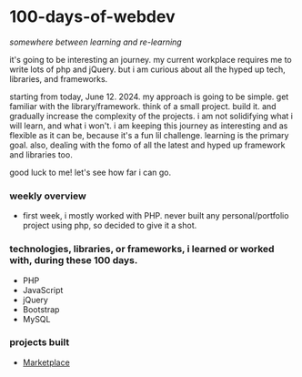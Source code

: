 # 100-days-of-webdev

*somewhere between learning and re-learning*

it's going to be interesting an journey. my current workplace requires me to write lots of php and jQuery. but i am curious about all the hyped up tech, libraries, and frameworks.

starting from today, June 12. 2024.
my approach is going to be simple. get familiar with the library/framework. think of a small project. build it. and gradually increase the complexity of the projects. i am not solidifying what i will learn, and what i won't. i am keeping this journey as interesting and as flexible as it can be, because it's a fun lil challenge. learning is the primary goal. also, dealing with the fomo of all the latest and hyped up framework and libraries too.

good luck to me! let's see how far i can go.

### weekly overview
- first week, i mostly worked with PHP. never built any personal/portfolio project using php, so decided to give it a shot. 

### technologies, libraries, or frameworks, i learned or worked with, during these 100 days.
- PHP
- JavaScript
- jQuery
- Bootstrap
- MySQL


### projects built
- [Marketplace](https://github.com/ashutosh-dave/Marketplace)
